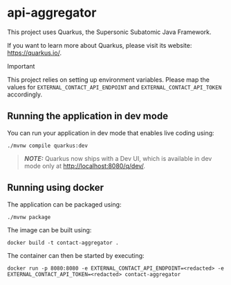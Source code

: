 # api-aggregator

This project uses Quarkus, the Supersonic Subatomic Java Framework.

If you want to learn more about Quarkus, please visit its website: <https://quarkus.io/>.

> [!IMPORTANT]  
> This project relies on setting up environment variables. Please map the values for `EXTERNAL_CONTACT_API_ENDPOINT` and `EXTERNAL_CONTACT_API_TOKEN` accordingly.

## Running the application in dev mode

You can run your application in dev mode that enables live coding using:

```shell script
./mvnw compile quarkus:dev
```

> **_NOTE:_**  Quarkus now ships with a Dev UI, which is available in dev mode only at <http://localhost:8080/q/dev/>.

## Running using docker

The application can be packaged using:

```shell script
./mvnw package
```

The image can be built using:

```shell script
docker build -t contact-aggregator . 
```

The container can then be started by executing:

```shell script
docker run -p 8080:8080 -e EXTERNAL_CONTACT_API_ENDPOINT=<redacted> -e EXTERNAL_CONTACT_API_TOKEN=<redacted> contact-aggregator
```
